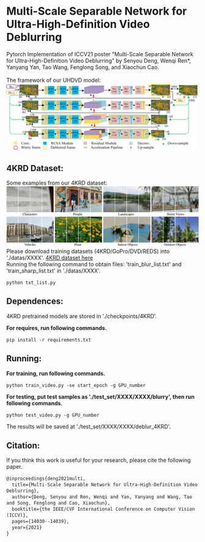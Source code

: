 # Multi-Scale Separable Network for Ultra-High-Definition Video Deblurring
Pytorch Implementation of ICCV21 poster "Multi-Scale Separable Network for Ultra-High-Definition Video Deblurring" by Senyou Deng, Wenqi Ren\*, Yanyang Yan, Tao Wang, Fenglong Song, and Xiaochun Cao. <br/>
<br/>
The framework of our UHDVD model: <br/>
![Pipeline of UHDVD](./figures/framework.png)

## 4KRD Dataset:
Some examples from our 4KRD dataset: <br/>
![Examples of 4KRD](./figures/4krd.png)
Please download training datasets (4KRD/GoPro/DVD/REDS) into './datas/XXXX'. [4KRD dataset here](https://drive.google.com/drive/folders/19bjJLMgQkwIAQaZYvsUhEVaxzJQFwhHF?usp=sharing) <br/>
Running the following command to obtain files: 'train_blur_list.txt' and 'train_sharp_list.txt' in './datas/XXXX'.
```
python txt_list.py
```

## Dependences:
4KRD pretrained models are stored in './checkpoints/4KRD'. 

__For requires, run following commands.__
```
pip install -r requirements.txt
```

## Running:
__For training, run following commands.__

```
python train_video.py -se start_epoch -g GPU_number
```

__For testing, put test samples as './test_set/XXXX/XXXX/blurry', then run following commands.__

```
python test_video.py -g GPU_number
```
The results will be saved at './test_set/XXXX/XXXX/deblur_4KRD'.

## Citation:
If you think this work is useful for your research, please cite the following paper.

```
@inproceedings{deng2021multi,
  title={Multi-Scale Separable Network for Ultra-High-Definition Video Deblurring},
  author={Deng, Senyou and Ren, Wenqi and Yan, Yanyang and Wang, Tao and Song, Fenglong and Cao, Xiaochun},
  booktitle={the IEEE/CVF International Conference on Computer Vision (ICCV)},
  pages={14030--14039},
  year={2021}
}
```
